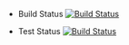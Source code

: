 
* Build Status
[![Build Status](http://06dc4854eb1c.ngrok.io/buildStatus/icon?job=instavote%2Fworker-build)](http://06dc4854eb1c.ngrok.io/job/instavote/job/worker-build/)

* Test Status
 [![Build Status](http://06dc4854eb1c.ngrok.io/buildStatus/icon?job=instavote%2Fworker-test)](http://06dc4854eb1c.ngrok.io/job/instavote/job/worker-test/)
